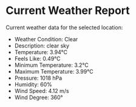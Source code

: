 # Current Weather Report
Current weather data for the selected location:
- Weather Condition: Clear
- Description: clear sky
- Temperature: 3.94°C
- Feels Like: 0.49°C
- Minimum Temperature: 3.2°C
- Maximum Temperature: 3.99°C
- Pressure: 1018 hPa
- Humidity: 60%
- Wind Speed: 4.12 m/s
- Wind Degree: 360°
